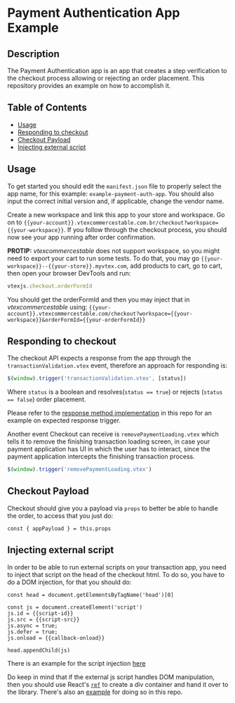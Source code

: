 # Payment Authentication App Example

## Description

The Payment Authentication app is an app that creates a step verification to the checkout process allowing or rejecting an order placement. This repository provides an example on how to accomplish it.

## Table of Contents

- [Usage](#usage)
- [Responding to checkout](#responding-to-checkout)
- [Checkout Payload](#checkout-payload)
- [Injecting external script](#injecting-external-script)

## Usage

To get started you should edit the `manifest.json` file to properly select the app name, for this example: `example-payment-auth-app`. You should also input the correct initial version and, if applicable, change the vendor name.

Create a new workspace and link this app to your store and workspace. Go on to `{{your-account}}.vtexcommercestable.com.br/checkout?workspace={{your-workspace}}`. If you follow through the checkout process, you should now see your app running after order confirmation.

**PROTIP:** _vtexcommercestable_ does not support workspace, so you might need to export your cart to run some tests. To do that, you may go `{{your-workspace}}--{{your-store}}.myvtex.com`, add products to cart, go to cart, then open your browser DevTools and run:

```js
vtexjs.checkout.orderFormId
```

You should get the orderFormId and then you may inject that in _vtexcommercestable_ using:
`{{your-account}}.vtexcommercestable.com/checkout?workspace={{your-workspace}}&orderFormId={{your-orderFormId}}`

## Responding to checkout

The checkout API expects a response from the app through the `transactionValidation.vtex` event, therefore an approach for responding is:

```js
$(window).trigger('transactionValidation.vtex', [status])
```

Where `status` is a boolean and resolves(`status == true`) or rejects (`status == false`) order placement.

Please refer to the [response method implementation](https://github.com/vtex-apps/example-payment-authorization-app/blob/master/react/index.js#L28) in this repo for an example on expected response trigger.

Another event Checkout can receive is `removePaymentLoading.vtex` which tells it to remove the finishing transaction loading screen, in case your payment application has UI in which the user has to interact, since the payment application intercepts the finishing transaction process.

```js
$(window).trigger('removePaymentLoading.vtex')
```

## Checkout Payload

Checkout should give you a payload via `props` to better be able to handle the order, to access that you just do:

```
const { appPayload } = this.props
```

## Injecting external script

In order to be able to run external scripts on your transaction app, you need to inject that script on the head of the checkout html. To do so, you have to do a DOM injection, for that you should do:

```
const head = document.getElementsByTagName('head')[0]

const js = document.createElement('script')
js.id = {{script-id}}
js.src = {{script-src}}
js.async = true;
js.defer = true;
js.onload = {{callback-onload}}

head.appendChild(js)
```

There is an example for the script injection [here](https://github.com/vtex-apps/example-payment-authorization-app/blob/master/react/index.js#L70)

Do keep in mind that if the external js script handles DOM manipulation, then you should use React's [`ref`](https://reactjs.org/docs/refs-and-the-dom.html) to create a div container and hand it over to the library. There's also an [example](https://github.com/vtex-apps/example-payment-authorization-app/blob/master/react/index.js#L12) for doing so in this repo.
